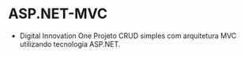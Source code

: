 # ASP.NET-MVC
- Digital Innovation One
Projeto CRUD simples com arquitetura MVC utilizando tecnologia ASP.NET.
